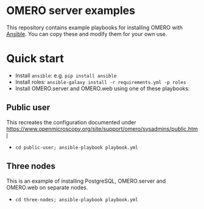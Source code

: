 OMERO server examples
=====================

This repository contains example playbooks for installing OMERO with [Ansible](https://www.ansible.com/).
You can copy these and modify them for your own use.


Quick start
===========

- Install `ansible`: e.g. `pip install ansible`
- Install roles: `ansible-galaxy install -r requirements.yml -p roles`
- Install OMERO.server and OMERO.web using one of these playbooks:


Public user
-----------

This recreates the configuration documented under https://www.openmicroscopy.org/site/support/omero/sysadmins/public.html

- `cd public-user; ansible-playbook playbook.yml`


Three nodes
-----------

This is an example of installing PostgreSQL, OMERO.server and OMERO.web on separate nodes.

- `cd three-nodes; ansible-playbook playbook.yml`
